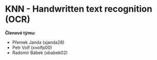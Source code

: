 # KNN - Handwritten text recognition (OCR)



**Členové týmu:**
- Přemek Janda (xjanda28)
- Petr Volf (xvolfp00)
- Radomír Bábek (xbabek02)
